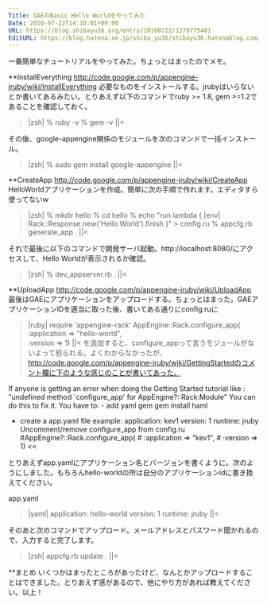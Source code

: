 ```yaml
---
Title: GAEのBasic Hello Worldをやってみた
Date: 2010-07-22T14:10:01+09:00
URL: https://blog.shibayu36.org/entry/20100722/1279775401
EditURL: https://blog.hatena.ne.jp/shiba_yu36/shibayu36.hatenablog.com/atom/entry/12704591929888039148
---
```


一番簡単なチュートリアルをやってみた。ちょっとはまったのでメモ。

**InstallEverything
http://code.google.com/p/appengine-jruby/wiki/InstallEverything
必要なものをインストールする。jrubyはいらないとか書いてあるみたい。とりあえず以下のコマンドでruby >= 1.8, gem >=1.2であることを確認しておく。
>|zsh|
% ruby -v
% gem -v
||<

その後、google-appengine関係のモジュールを次のコマンドで一括インストール。
>|zsh|
% sudo gem install google-appengine
||<

**CreateApp
http://code.google.com/p/appengine-jruby/wiki/CreateApp
HelloWorldアプリケーションを作成。簡単に次の手順で作れます。エディタすら使ってないw
>|zsh|
% mkdir hello
% cd hello
% echo "run lambda { |env| Rack::Response.new('Hello World').finish }" > config.ru
% appcfg.rb generate_app .
||<

それで最後に以下のコマンドで開発サーバ起動。http://localhost:8080/にアクセスして、Hello Worldが表示されるか確認。
>|zsh|
% dev_appserver.rb .
||<

**UploadApp
http://code.google.com/p/appengine-jruby/wiki/UploadApp
最後はGAEにアプリケーションをアップロードする。ちょっとはまった。GAEアプリケーションIDを適当に取った後、書いてある通りにconfig.ruに
>|ruby|
require 'appengine-rack'
AppEngine::Rack.configure_app(          
    :application => "hello-world",           
    :version => 1)
||<
を追加すると、configure_appって言うモジュールがないよって怒られる。よくわからなかったが、http://code.google.com/p/appengine-jruby/wiki/GettingStartedのコメント欄に下のような感じのことが書いてあった。
>>
If anyone is getting an error when doing the Getting Started tutorial like : "undefined method `configure_app' for AppEngine?::Rack:Module" You can do this to fix it.
You have to: - add yaml gem gem install haml
- create a app.yaml file example: application: kev1 version: 1 runtime: jruby
Uncomment/remove configure_app from config.ru #AppEngine?::Rack.configure_app( # :application => "kev1", # :version => 1) 
<<

とりあえずapp.yamlにアプリケーション名とバージョンを書くように。次のようにしました。もちろんhello-worldの所は自分のアプリケーションidに書き換えてください。

app.yaml
>|yaml|
application: hello-world
version: 1
runtime: jruby
||<

そのあと次のコマンドでアップロード。メールアドレスとパスワード聞かれるので、入力すると完了します。
>|zsh|
appcfg.rb update .
||<

**まとめ
いくつかはまったところがあったけど、なんとかアップロードすることはできました。とりあえず感があるので、他にやり方があれば教えてください。以上！

